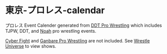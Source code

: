 # 東京-プロレス-calendar

プロレス Event Calender generated from [DDT Pro Wrestling](https://www.ddtpro.com/schedules) which includes TJPW, DDT, and [Noah](https://www.noah.co.jp/schedule/) pro wrestling events.

[Cyber Fight](https://series.cyber-fight.co.jp/) and [Ganbare Pro Wrestling](https://en.wikipedia.org/wiki/Ganbare_Pro-Wrestling) are not included. See [Wrestle Universe](https://www.wrestle-universe.com/) to view shows.
